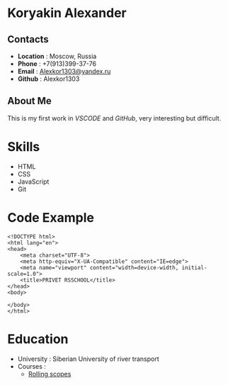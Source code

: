 # **Koryakin Alexander**

## **Contacts**

- **Location** : Moscow, Russia
- **Phone** : +7(913)399-37-76
- **Email** : Alexkor1303@yandex.ru
- **Github** : Alexkor1303

## **About Me**

This is my first work in _VSCODE_ and _GitHub_, very interesting but difficult.

# **Skills**

- HTML
- CSS
- JavaScript
- Git

# **Code Example**

```
<!DOCTYPE html>
<html lang="en">
<head>
	<meta charset="UTF-8">
	<meta http-equiv="X-UA-Compatible" content="IE=edge">
	<meta name="viewport" content="width=device-width, initial-scale=1.0">
	<title>PRIVET RSSCHOOL</title>
</head>
<body>

</body>
</html>
```

# **Education**

- University : Siberian University of river transport
- Courses :
  - [Rolling scopes](https://wearecommunity.io/events/js-fe-rs-2023q1)
